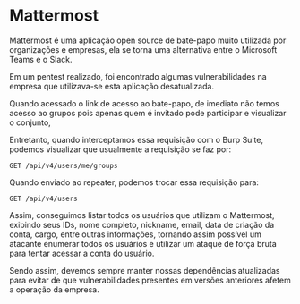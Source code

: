 # Mattermost

Mattermost é uma aplicação open source de bate-papo muito utilizada por organizações e empresas, ela se torna uma alternativa entre o Microsoft Teams e o Slack.



Em um pentest realizado, foi encontrado algumas vulnerabilidades na empresa que utilizava-se esta aplicação desatualizada.

Quando acessado o link de acesso ao bate-papo, de imediato não temos acesso ao grupos pois apenas quem é invitado pode participar e visualizar o conjunto,

Entretanto, quando interceptamos essa requisição com o Burp Suite, podemos visualizar que usualmente a requisição se faz por:

```
GET /api/v4/users/me/groups
```

Quando enviado ao repeater, podemos trocar essa requisição para:

```
GET /api/v4/users
```

Assim, conseguimos listar todos os usuários que utilizam o Mattermost, exibindo seus IDs, nome completo, nickname, email, data de criação da conta, cargo, entre outras informações, tornando assim possível um atacante enumerar todos os usuários e utilizar um ataque de força bruta para tentar acessar a conta do usuário.



Sendo assim, devemos sempre manter nossas dependências atualizadas para evitar de que vulnerabilidades presentes em versões anteriores afetem a operação da empresa.
